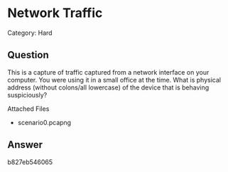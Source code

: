 # Network Traffic
Category: Hard

## Question

This is a capture of traffic captured from a network interface on your computer. You were using it in a small office at the time. What is physical address (without colons/all lowercase) of the device that is behaving suspiciously?

Attached Files
- scenario0.pcapng

## Answer
b827eb546065
